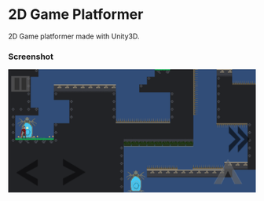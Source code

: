 # 2D Game Platformer

2D Game platformer made with Unity3D.

### Screenshot
![](./Screenshot/Screenshot.png)
